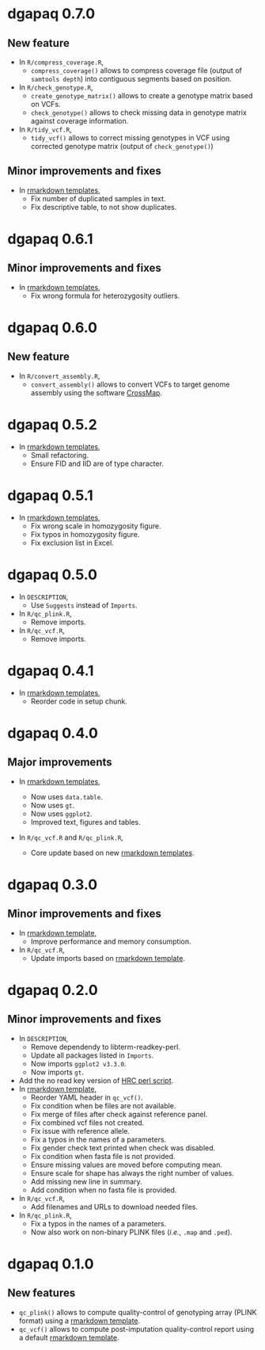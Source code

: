 # dgapaq 0.7.0

## New feature

* In `R/compress_coverage.R`, 
    + `compress_coverage()` allows to compress coverage file (output of `samtools depth`) into contiguous segments based on position.
* In `R/check_genotype.R`, 
    + `create_genotype_matrix()` allows to create a genotype matrix based on VCFs.
    + `check_genotype()` allows to check missing data in genotype matrix against coverage information.
* In `R/tidy_vcf.R`, 
    + `tidy_vcf()` allows to correct missing genotypes in VCF using corrected genotype matrix (output of `check_genotype()`)
    
## Minor improvements and fixes

* In [rmarkdown templates](inst/rmarkdown/templates),
    + Fix number of duplicated samples in text.
    + Fix descriptive table, to not show duplicates.

# dgapaq 0.6.1

## Minor improvements and fixes

* In [rmarkdown templates](inst/rmarkdown/templates),
    + Fix wrong formula for heterozygosity outliers.

# dgapaq 0.6.0

## New feature

* In `R/convert_assembly.R`, 
    + `convert_assembly()` allows to convert VCFs to target genome assembly 
    using the software [CrossMap](https://crossmap.readthedocs.io/en/latest/).

# dgapaq 0.5.2

* In [rmarkdown templates](inst/rmarkdown/templates),
    + Small refactoring.
    + Ensure FID and IID are of type character.

# dgapaq 0.5.1

* In [rmarkdown templates](inst/rmarkdown/templates),
    + Fix wrong scale in homozygosity figure.
    + Fix typos in homozygosity figure.
    + Fix exclusion list in Excel.

# dgapaq 0.5.0

* In `DESCRIPTION`,
    + Use `Suggests` instead of `Imports`.
* In `R/qc_plink.R`, 
    + Remove imports.
* In `R/qc_vcf.R`, 
    + Remove imports.

# dgapaq 0.4.1

* In [rmarkdown templates](inst/rmarkdown/templates),
    + Reorder code in setup chunk.

# dgapaq 0.4.0

## Major improvements

* In [rmarkdown templates](inst/rmarkdown/templates),
  + Now uses `data.table`.
  + Now uses `gt`.
  + Now uses `ggplot2`.
  + Improved text, figures and tables.
  
* In `R/qc_vcf.R` and `R/qc_plink.R`, 
  + Core update based on new [rmarkdown templates](inst/rmarkdown/templates).

# dgapaq 0.3.0

## Minor improvements and fixes

* In [rmarkdown template](inst/rmarkdown/templates/qc_vcf/skeleton/skeleton.Rmd),
  + Improve performance and memory consumption.
* In `R/qc_vcf.R`, 
  + Update imports based on [rmarkdown template](inst/rmarkdown/templates/qc_vcf/skeleton/skeleton.Rmd).

# dgapaq 0.2.0

## Minor improvements and fixes

* In `DESCRIPTION`, 
  + Remove dependendy to libterm-readkey-perl.
  + Update all packages listed in `Imports`.
  + Now imports `ggplot2 v3.3.0`.
  + Now imports `gt`.
* Add the no read key version of [HRC perl script](inst/perl/HRC-1000G-check-bim-NoReadKey.pl).
* In [rmarkdown template](inst/rmarkdown/templates/qc_vcf/skeleton/skeleton.Rmd),
  + Reorder YAML header in `qc_vcf()`.
  + Fix condition when be files are not available.
  + Fix merge of files after check against reference panel.
  + Fix combined vcf files not created.
  + Fix issue with reference allele.
  + Fix a typos in the names of a parameters.
  + Fix gender check text printed when check was disabled.
  + Fix condition when fasta file is not provided.
  + Ensure missing values are moved before computing mean.
  + Ensure scale for shape has always the right number of values.
  + Add missing new line in summary.
  + Add condition when no fasta file is provided.
* In `R/qc_vcf.R`, 
  + Add filenames and URLs to download needed files.
* In `R/qc_plink.R`, 
  + Fix a typos in the names of a parameters.
  + Now also work on non-binary PLINK files (*i.e.*, `.map` and `.ped`).

# dgapaq 0.1.0

## New features

* `qc_plink()` allows to compute quality-control of genotyping array (PLINK format) 
    using a [rmarkdown template](inst/rmarkdown/templates/qc_plink/skeleton/skeleton.Rmd).
* `qc_vcf()` allows to compute post-imputation quality-control report 
    using a default [rmarkdown template](inst/rmarkdown/templates/qc_vcf/skeleton/skeleton.Rmd).

